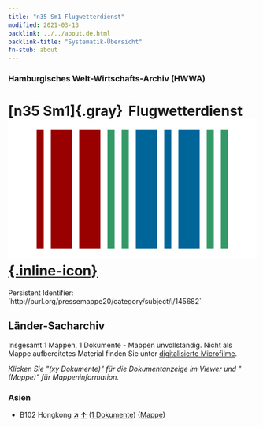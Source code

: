 ```yaml
---
title: "n35 Sm1 Flugwetterdienst"
modified: 2021-03-13
backlink: ../../about.de.html
backlink-title: "Systematik-Übersicht"
fn-stub: about
---
```


### Hamburgisches Welt-Wirtschafts-Archiv (HWWA)

# [n35 Sm1]{.gray}&#8201; Flugwetterdienst &#160; [![Wikidata](/images/Wikidata-logo.svg "Wikidata"){.inline-icon}](http://www.wikidata.org/entity/Q104711260)

<div class="hint">Persistent Identifier: `http://purl.org/pressemappe20/category/subject/i/145682`</div>







## Länder-Sacharchiv




Insgesamt 1 Mappen, 1 Dokumente - Mappen unvollständig.
Nicht als Mappe aufbereitetes Material finden Sie unter [digitalisierte Microfilme](/film/h1_sh.de.html).

_Klicken Sie "(xy Dokumente)" für die Dokumentanzeige im Viewer und "(Mappe)" für Mappeninformation._




### Asien

- B102 Hongkong [**&nearr;**](../../../geo/i/141268/about.de.html "Hongkong (alle Mappen)") [**&uarr;**](../../../geo/about.de.html#B102 "Ländersystematik") (<a href="https://pm20.zbw.eu/iiifview/folder/sh/141268,145682" title="über: Hongkong : Flugwetterdienst" target="_blank">1 Dokumente</a>) ([Mappe](../../../../folder/sh/1412xx/141268/1456xx/145682/about.de.html))








